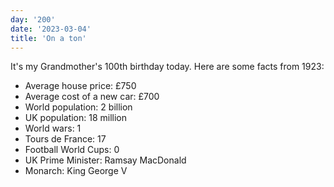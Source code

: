 ```yaml
---
day: '200'
date: '2023-03-04'
title: 'On a ton'
---
```


It's my Grandmother's 100th birthday today. Here are some facts from 1923:

- Average house price: £750
- Average cost of a new car: £700
- World population: 2 billion
- UK population: 18 million
- World wars: 1
- Tours de France: 17
- Football World Cups: 0
- UK Prime Minister: Ramsay MacDonald
- Monarch: King George V
